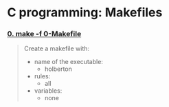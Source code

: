 # C programming: Makefiles

### [0. make -f 0-Makefile](./0-Makefile)
> Create a makefile with:
> * name of the executable:
  >   * holberton
> * rules:
  >   * all
> * variables:
  >   * none

